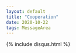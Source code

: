 ```yaml
---
layout: default
title: "Cooperation"
date: 2020-10-22
tags: MessageArea
---
```

<div class="notecomments">
{% include disqus.html %}	 
</div>
